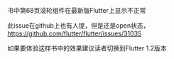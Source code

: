 书中第68页滚轮组件在最新版Flutter上显示不正常

此issue在github上也有人提，但是还是open状态，
https://github.com/flutter/flutter/issues/31035

如果要体验这样书中的效果建议读者切换到Flutter 1.2版本